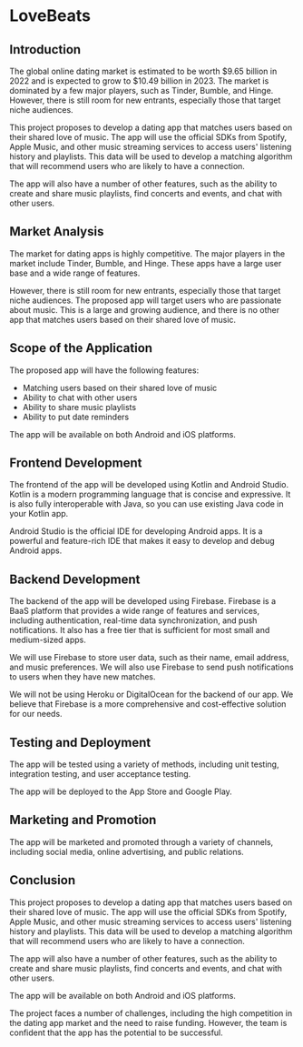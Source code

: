 # LoveBeats

## Introduction

The global online dating market is estimated to be worth $9.65 billion in 2022 and is expected to grow to $10.49 billion in 2023. The market is dominated by a few major players, such as Tinder, Bumble, and Hinge. However, there is still room for new entrants, especially those that target niche audiences.

This project proposes to develop a dating app that matches users based on their shared love of music. The app will use the official SDKs from Spotify, Apple Music, and other music streaming services to access users' listening history and playlists. This data will be used to develop a matching algorithm that will recommend users who are likely to have a connection.

The app will also have a number of other features, such as the ability to create and share music playlists, find concerts and events, and chat with other users.

## Market Analysis

The market for dating apps is highly competitive. The major players in the market include Tinder, Bumble, and Hinge. These apps have a large user base and a wide range of features.

However, there is still room for new entrants, especially those that target niche audiences. The proposed app will target users who are passionate about music. This is a large and growing audience, and there is no other app that matches users based on their shared love of music.

## Scope of the Application

The proposed app will have the following features:

- Matching users based on their shared love of music
- Ability to chat with other users
- Ability to share music playlists
- Ability to put date reminders

The app will be available on both Android and iOS platforms.

## Frontend Development

The frontend of the app will be developed using Kotlin and Android Studio. Kotlin is a modern programming language that is concise and expressive. It is also fully interoperable with Java, so you can use existing Java code in your Kotlin app.

Android Studio is the official IDE for developing Android apps. It is a powerful and feature-rich IDE that makes it easy to develop and debug Android apps.

## Backend Development

The backend of the app will be developed using Firebase. Firebase is a BaaS platform that provides a wide range of features and services, including authentication, real-time data synchronization, and push notifications. It also has a free tier that is sufficient for most small and medium-sized apps.

We will use Firebase to store user data, such as their name, email address, and music preferences. We will also use Firebase to send push notifications to users when they have new matches.

We will not be using Heroku or DigitalOcean for the backend of our app. We believe that Firebase is a more comprehensive and cost-effective solution for our needs.

## Testing and Deployment

The app will be tested using a variety of methods, including unit testing, integration testing, and user acceptance testing.

The app will be deployed to the App Store and Google Play.

## Marketing and Promotion

The app will be marketed and promoted through a variety of channels, including social media, online advertising, and public relations.

## Conclusion

This project proposes to develop a dating app that matches users based on their shared love of music. The app will use the official SDKs from Spotify, Apple Music, and other music streaming services to access users' listening history and playlists. This data will be used to develop a matching algorithm that will recommend users who are likely to have a connection.

The app will also have a number of other features, such as the ability to create and share music playlists, find concerts and events, and chat with other users.

The app will be available on both Android and iOS platforms.

The project faces a number of challenges, including the high competition in the dating app market and the need to raise funding. However, the team is confident that the app has the potential to be successful.
